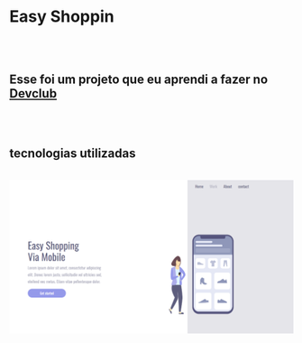 <h1>Easy Shoppin</h1>
<br>
<br>
<h2>Esse foi um projeto que eu aprendi a fazer no <a href="https://aulas.devclub.com.br/login">Devclub</a></h2>
<br>
<br>
<h2>tecnologias utilizadas</h2>
<br>
<img src="https://github.com/JeffersonPrudencio1992/Easy-shopping/blob/main/assets/para%20desktop.png?raw=true"/>
